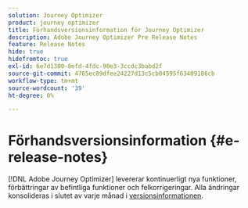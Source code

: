 ```yaml
---
solution: Journey Optimizer
product: journey optimizer
title: Förhandsversionsinformation för Journey Optimizer
description: Adobe Journey Optimizer Pre Release Notes
feature: Release Notes
hide: true
hidefromtoc: true
exl-id: 6e7d1300-8efd-4fdc-90e3-3ccdc3babd2f
source-git-commit: 4765ec89dfee24227d13c5cb04595f63409186cb
workflow-type: tm+mt
source-wordcount: '39'
ht-degree: 0%

---
```


# Förhandsversionsinformation {#e-release-notes}

[!DNL Adobe Journey Optimizer] levererar kontinuerligt nya funktioner, förbättringar av befintliga funktioner och felkorrigeringar. Alla ändringar konsolideras i slutet av varje månad i [versionsinformationen](release-notes.md).

<!--
## September '25 pre-release notes {#25-9-rn}

**The pre-release notes below are subject to change without prior notice until the release availability date**. Links, screens and updated documentation are published in the release notes, at the release date.

See also [Adobe Experience Platform Pre-release notes](https://experienceleague.adobe.com/sv/docs/experience-platform/release-notes/pre-release-notes){target="_blank"}.

**Release date**: September 23-24, 2025

### New capabilities {#sept-25-9-features}

<table>
<thead>
<tr>
<th><strong>Public API to retrieve journeys</strong><br/></th>
</tr>
</thead>
<tbody>
<tr>
<td>
<p>A new Journey Optimizer API is now available to retrieve journeys and their associated objects such as campaigns and surfaces.</p>
</td>
</tr>
</tbody>
</table>

<table>
<thead>
<tr>
<th><strong>Custom action monitoring and reporting</strong><br/></th>
</tr>
</thead>
<tbody>
<tr>
<td>
<p>Custom action monitoring and reporting is now available. This capability provides better visibility into journey health and execution, including lifecycle status and performance alerts. You can now quickly understand when, where, and why an anomalous situation is occurring in a custom action.</p>
</td>
</tr>
</tbody>
</table>


<table>
<thead>
<tr>
<th><strong>New source connectors for loyalty apps</strong><br/></th>
</tr>
</thead>
<tbody>
<tr>
<td>
<p>New source connectors are now available in Adobe Experience Platform for the Talon.One, Capillary, and Kobie loyalty apps. These connectors let you seamlessly stream loyalty data into Adobe Experience Platform and leverage these data in Journey Optimizer.</p>
</td>
</tr>
</tbody>
</table>

<table>
<thead>
<tr>
<th><strong>Journey Agent is here!</strong><br/></th>
</tr>
</thead>
<tbody>
<tr>
<td>
<p>AI Assistant now includes foundational Journey Agent skills for Journey Optimizer, enabling practitioners to analyze journeys through a natural language interface. With these new skills, users can analyze and create (coming soon) journeys to detect and resolve potential schedule or audience conflicts.</p>
</td>
</tr>
</tbody>
</table>

<table>
<thead>
<tr>
<th><strong>Journey Optimizer Experimentation Accelerator</strong><br/></th>
</tr>
</thead>
<tbody>
<tr>
<td>
<p>Journey Optimizer Experimentation Accelerator is an AI-first product designed to take your experimentation to the next level. Built for Adobe Journey Optimizer and Adobe Target users, it unifies experiment management, delivers AI-powered insights and opportunities, and introduces a new experimentation agent.</p>
<p>You can look forward to:</p>
<ul>
<li><strong>Unified Experiment Inventory:</strong> Quickly view, filter, and manage all experiments from Adobe Journey Optimizer and Adobe Target in one central workspace.</li>
<li><strong>AI Experiment Insights & Opportunities:</strong> Go beyond statistical readouts with GenAI-driven insights and recommendations. Each experiment now surfaces actionable opportunities, complete with supporting rationale, so teams can more confidently decide what to test next.</li>
<li><strong>Multi-Armed Bandit (MAB) Support in Journey Optimizer:</strong> Maximize impact while reducing wasted traffic with Multi-Armed Bandit experiments. Instead of splitting audiences evenly, MAB automatically allocates more visitors to the best-performing variations in real time so you can deliver better experiences to more customers while still learning what works.</li>
</ul>
</td>
</tr>
</tbody>
</table>

<table>
<thead>
<tr>
<th><strong>Landing page custom forms</strong><br/></th>
</tr>
</thead>
<tbody>
<tr>
<td>
<p>With [!DNL Journey Optimizer], you can now capture profile attributes though your landing pages.</p>
<p>Create, design and manage custom forms tailored to your needs based on a specific dataset. You can then leverage these forms in landing pages to add the profile attributes of your choice into the dataset defined for each form.</p>
<p>This capability is available in Limited Availability. Contact your Adobe representative to gain access.</p>
</td>
</tr>
</tbody>
</table>

<table>
<thead>
<tr>
<th><strong>Dark mode in the Email Designer</strong><br/></th>
</tr>
</thead>
<tbody>
<tr>
<td>
<p>The Journey Optimizer Email Designer now offers the ability to switch to dark mode view, where you can additionally define specific custom settings that will display only for recipients reading their emails in dark mode.</p>
<p>Note the following:</p>
<ul>
<li>The dark mode final rendering may vary and depends on the recipient's email client.</li>
<li>Not all email clients support custom dark mode. Moreover, some email clients only apply their own default dark mode for all emails that are received. In both cases, the custom settings that you defined in the Email Designer cannot be rendered.</li>
</ul>
<p><img src="assets/do-not-localize/dark-mode.gif"/></p>
<p>For more information, refer to the <a href="../email/dark-mode.md">detailed documentation</a></p>
 <p>Availability date: Sept 16, 2025</p>
</td>
</tr>
</tbody>
</table>

<table>
<thead>
<tr>
<th><strong>Journey path optimization</strong><br/></th>
</tr>
</thead>
<tbody>
<tr>
<td>
<p>Use the new Optimize node to target specific audiences or run A/B tests to determine the best path to meet your business-centric KPIs.</p>
<p>This tool allows you to test and vary, and customize communications, sequencing, and timing to best reach your customers.</p>
<p>This capability is available in Limited Availability. Contact your Adobe representative to gain access.</p>
<p><img src="assets/do-not-localize/optimize.gif"/></p>
<p>For more information, refer to the <a href="../building-journeys/optimize.md">detailed documentation</a></p>
<p>Availability date: Sept 4, 2025</p>
</td>
</tr>
</tbody>
</table>

<table>
<thead>
<tr>
<th><strong>Custom delegation method for subdomains</strong><br/></th>
</tr>
</thead>
<tbody>
<tr>
<td>
<p>In addition to the full delegation and the CNAME method, a new subdomain configuration method is now available: the Custom delegation method, which enables you to fully own controlling and maintaining all aspects of DNS that are required for delivering, rendering and tracking messages.</p>
<p>This capability is available in Limited Availability. Contact your Adobe representative to gain access.</p>
<p>For more information, refer to the <a href="../configuration/delegate-custom-subdomain.md">detailed documentation</a></p>
<p>Availability date: Sept 4, 2025</p>
</td>
</tr>
</tbody>
</table>

<table>
<thead>
<tr>
<th><strong>Use Adobe Experience Platform data for personalization and decisioning</strong><br/></th>
</tr>
</thead>
<tbody>
<tr>
<td>
<p>Previously released in public beta, this capability is now available to all environments in Limited Availability. With this release, the following enhancements have been introduced:</p>
<ul><li>Support for dataset lookup personalization in inbound channels.</li>
<li>The "datasetLookup" helper function can now be used within expression fragments. For now, this capability is available for a limited set of customers. To gain access, contact your Adobe representative.</li>
<li>An option in the dataset management interface now allows you to enable record-based datasets for lookup personalization, without having to perform an API call.</li>
<li>Enhanced monitoring to track data ingestion status and know when datasets are ready for lookup.</li>
<li>Updated usage guidelines and guardrails to ensure optimal performance and reliability.</li>
<li>Adobe Experience Platform Datasets can now be leveraged in Decisioning capping rules.</li></ul></p>
<p>For more information, refer to the <a href="../data/lookup-aep-data.md">detailed documentation</a></p>
<p>Availability date: Sept 1, 2025</p>
</td>
</tr>
</tbody>
</table>

### Improvements

- **Approval policy permissions**
  Added an option when creating or setting Approval Policy to prevent Journey/Campaign creators from approving their own objects.

- **New Journey Alerts**  
  New pre-configured alerts are available for journeys:  
  - Profile Discard Rate Exceeded: Ratio of profile discards to entered profiles over the last 5 mins exceeded threshold.  
  - Custom Action Error Rate Exceeded: Ratio of custom action errors to successful HTTP calls over the last 5 mins exceeded threshold.  
  - Profile Error Rate Exceeded: Ratio of profiles-in-error to entered profiles over the last 5 mins exceeded threshold.

- **Nested JSON body params now supported in custom authentication**  
  When configuring custom authentication for a custom action, nested JSON objects (e.g., sub-objects within `bodyParams`) are now supported.

- **Attach fragments to decision items**  
  Journey Optimizer now provides the ability to attach fragments to decision items which can be leveraged in code-based experience campaigns through decision policies.

- **Custom attributes support with One-click unsubscribe URL**  
  With Journey Optimizer, if you are managing consent outside of Adobe, you can set an external custom endpoint by defining your own one-click unsubscribe link in the email configuration. When your recipients click the unsubscribe link, Journey Optimizer appends some default profile-specific parameters to the consent update event. 

  To further personalize the unsubscribe email address, you can now define custom attributes that will be appended to the consent event. This capability has already been available for the custom one-click unsubscribe link since the August 25 release.

- ***mTLS Support for SMS Channel**
  When setting up a custom SMS provider, you now have the option to enable mutual TLS (mTLS) authentication, which requires both the client and the server to confirm each other's identities before a secure connection is established.

- **Model-based Schemas**  
  For a clearer and more intuitive experience, Relational Schemas are now referred to as Model-based Schemas in Orchestrated campaigns.

- **Dataset lookup support in journeys**  
  A new activity in journeys, **Dataset lookup**, allows you to dynamically retrieve data from Adobe Experience Platform record datasets during runtime. By leveraging this capability, you can access data that may not reside in the profile or event payload, ensuring your customer interactions are both relevant and timely.

- **Simulating content variations for all inbound channels**  
  Previously only available for the Email, SMS, and Push notification channels, simulating content variations now also applies to all inbound channels.

- **Webhook support for API triggered campaigns**  
  API triggered campaigns now support webhooks. Configure a webhook URL to receive real-time status updates for every message, improving observability and enabling seamless monitoring and automation.

- **Redirect Support in Journey Custom Actions**  
  Redirects (302) are now supported in Journey Custom Actions.

- **High throughput mode for API triggered email campaigns**  
  A new High throughput mode is now available in API triggered campaigns. This mode is designed for large-scale, real-time messaging (up to 5000 transactions per second) and provides higher availability with lower latency.  
  This capability is only available for the email channel, for organizations that have purchased the Adobe High throughput transactional messaging add-on offering. Contact your Adobe representative for more details.


- **Hourly reset capping frequency** - You can now apply capping on an hourly basis for channel rule sets. Previously available in Limited Availability, this capability is now available to all environments and allows you to choose 1 hour (previously 3 hours). [Read more](../conflict-prioritization/channel-capping.md). Availability date: September 17
-->